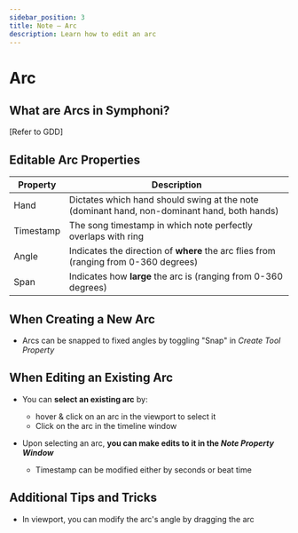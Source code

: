 ```yaml
---
sidebar_position: 3
title: Note — Arc
description: Learn how to edit an arc
---
```


# Arc

[//]: # (## Arc Preview Time Window)

[//]: # ()
[//]: # (The Arc Preview Time Window refers to the amount of time the arc stays in view within the viewport before it overlaps with the ring. The Arc Preview Time Window is exactly equivalent to the **Note Preview Time** dictated in the Setup tab. The longer the **Note Preview Time**, the slower the note.. and the shorter the **Note Preview Time**, the faster the note flies towards the ring.)

[//]: # ()
[//]: # (The time window the player gets to swing at the arc is also dictated by **Note Preview Time**, so the shorter the **Note Preview Time** is, the harder it becomes for the player to score.)

## What are Arcs in Symphoni?
[Refer to GDD]

## Editable Arc Properties

| Property      | Description                                                                                 |
|---------------|---------------------------------------------------------------------------------------------|
| Hand          | Dictates which hand should swing at the note (dominant hand, non-dominant hand, both hands) |
| Timestamp     | The song timestamp in which note perfectly overlaps with ring                               |
| Angle         | Indicates the direction of **where** the arc flies from (ranging from 0-360 degrees)            |
| Span          | Indicates how **large** the arc is (ranging from 0-360 degrees)                                 |

## When Creating a New Arc
- Arcs can be snapped to fixed angles by toggling "Snap" in _Create Tool Property_

## When Editing an Existing Arc
- You can **select an existing arc** by:

  - hover & click on an arc in the viewport to select it
  - Click on the arc in the timeline window
- Upon selecting an arc, **you can make edits to it in the _Note Property Window_**
  - Timestamp can be modified either by seconds or beat time

## Additional Tips and Tricks
- In viewport, you can modify the arc's angle by dragging the arc
